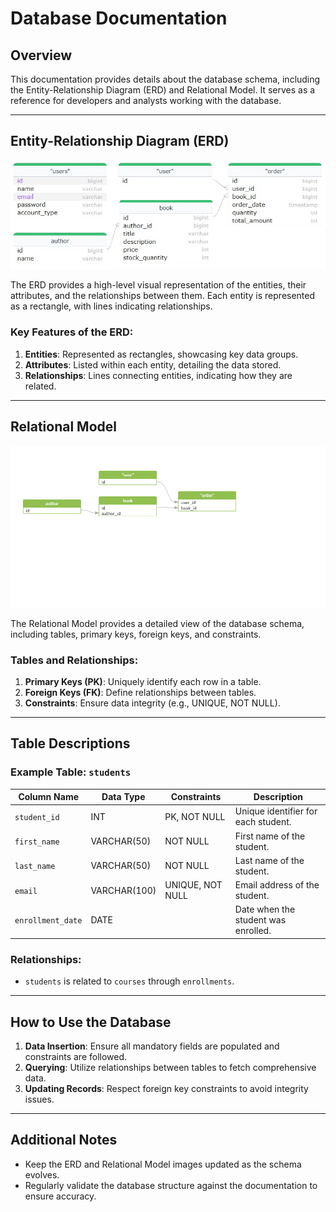 # Database Documentation

## Overview

This documentation provides details about the database schema, including the Entity-Relationship Diagram (ERD) and Relational Model. It serves as a reference for developers and analysts working with the database.

---

## Entity-Relationship Diagram (ERD)

<img src="./src/database-er-diagram.png">

The ERD provides a high-level visual representation of the entities, their attributes, and the relationships between them. Each entity is represented as a rectangle, with lines indicating relationships.

### Key Features of the ERD:

1. **Entities**: Represented as rectangles, showcasing key data groups.
2. **Attributes**: Listed within each entity, detailing the data stored.
3. **Relationships**: Lines connecting entities, indicating how they are related.

---

## Relational Model

<img src="./src/database-relational-model.png">

The Relational Model provides a detailed view of the database schema, including tables, primary keys, foreign keys, and constraints.

### Tables and Relationships:

1. **Primary Keys (PK)**: Uniquely identify each row in a table.
2. **Foreign Keys (FK)**: Define relationships between tables.
3. **Constraints**: Ensure data integrity (e.g., UNIQUE, NOT NULL).

---

## Table Descriptions

### Example Table: `students`

| Column Name       | Data Type    | Constraints      | Description                         |
| ----------------- | ------------ | ---------------- | ----------------------------------- |
| `student_id`      | INT          | PK, NOT NULL     | Unique identifier for each student. |
| `first_name`      | VARCHAR(50)  | NOT NULL         | First name of the student.          |
| `last_name`       | VARCHAR(50)  | NOT NULL         | Last name of the student.           |
| `email`           | VARCHAR(100) | UNIQUE, NOT NULL | Email address of the student.       |
| `enrollment_date` | DATE         |                  | Date when the student was enrolled. |

### Relationships:

- `students` is related to `courses` through `enrollments`.

---

## How to Use the Database

1. **Data Insertion**: Ensure all mandatory fields are populated and constraints are followed.
2. **Querying**: Utilize relationships between tables to fetch comprehensive data.
3. **Updating Records**: Respect foreign key constraints to avoid integrity issues.

---

## Additional Notes

- Keep the ERD and Relational Model images updated as the schema evolves.
- Regularly validate the database structure against the documentation to ensure accuracy.

